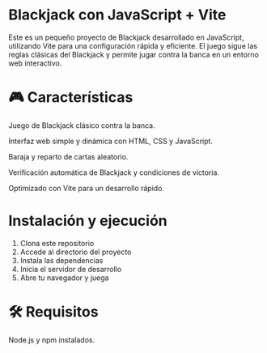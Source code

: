 # Blackjack con JavaScript + Vite

Este es un pequeño proyecto de Blackjack desarrollado en JavaScript, utilizando Vite para una configuración rápida y eficiente. El juego sigue las reglas clásicas del Blackjack y permite jugar contra la banca en un entorno web interactivo.

# 🎮 Características

 Juego de Blackjack clásico contra la banca.

 Interfaz web simple y dinámica con HTML, CSS y JavaScript.

 Baraja y reparto de cartas aleatorio.

 Verificación automática de Blackjack y condiciones de victoria.

 Optimizado con Vite para un desarrollo rápido.

#  Instalación y ejecución

1. Clona este repositorio
2. Accede al directorio del proyecto
3. Instala las dependencias
4. Inicia el servidor de desarrollo
5. Abre tu navegador y juega

# 🛠 Requisitos
Node.js y npm instalados.
